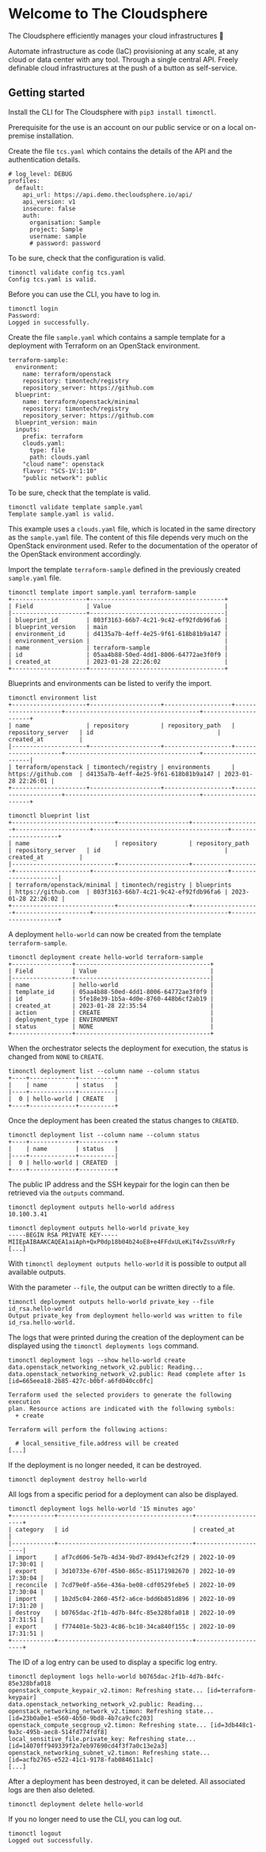 # Welcome to The Cloudsphere

The Cloudsphere efficiently manages your cloud infrastructures 🚀

Automate infrastructure as code (IaC) provisioning at any scale,
at any cloud or data center with any tool. Through a single central
API. Freely definable cloud infrastructures at the push of a button
as self-service.

## Getting started

Install the CLI for The Cloudsphere with ``pip3 install timonctl``.

Prerequisite for the use is an account on our public service or on a
local on-premise installation.

Create the file ``tcs.yaml`` which contains the details of the API and
the authentication details.

```
# log_level: DEBUG
profiles:
  default:
    api_url: https://api.demo.thecloudsphere.io/api/
    api_version: v1
    insecure: false
    auth:
      organisation: Sample
      project: Sample
      username: sample
      # password: password
```

To be sure, check that the configuration is valid.

```
timonctl validate config tcs.yaml
Config tcs.yaml is valid.
```

Before you can use the CLI, you have to log in.

```
timonctl login
Password:
Logged in successfully.
```

Create the file ``sample.yaml`` which contains a sample template for a
deployment with Terraform on an OpenStack environment.

```
terraform-sample:
  environment:
    name: terraform/openstack
    repository: timontech/registry
    repository_server: https://github.com
  blueprint:
    name: terraform/openstack/minimal
    repository: timontech/registry
    repository_server: https://github.com
  blueprint_version: main
  inputs:
    prefix: terraform
    clouds.yaml:
      type: file
      path: clouds.yaml
    "cloud name": openstack
    flavor: "SCS-1V:1:10"
    "public network": public
```

To be sure, check that the template is valid.

```
timonctl validate template sample.yaml
Template sample.yaml is valid.
```

This example uses a ``clouds.yaml`` file, which is located in the same directory
as the ``sample.yaml`` file. The content of this file depends very much on the
OpenStack environment used. Refer to the documentation of the operator of the
OpenStack environment accordingly.

Import the template ``terraform-sample`` defined in the previously created
``sample.yaml`` file.

```
timonctl template import sample.yaml terraform-sample
+---------------------+--------------------------------------+
| Field               | Value                                |
|---------------------+--------------------------------------|
| blueprint_id        | 803f3163-66b7-4c21-9c42-ef92fdb96fa6 |
| blueprint_version   | main                                 |
| environment_id      | d4135a7b-4eff-4e25-9f61-618b81b9a147 |
| environment_version |                                      |
| name                | terraform-sample                     |
| id                  | 05aa4b88-50ed-4dd1-8006-64772ae3f0f9 |
| created_at          | 2023-01-28 22:26:02                  |
+---------------------+--------------------------------------+
```

Blueprints and environments can be listed to verify the import.

```
timonctl environment list
+---------------------+--------------------+-------------------+---------------------+--------------------------------------+---------------------+
| name                | repository         | repository_path   | repository_server   | id                                   | created_at          |
|---------------------+--------------------+-------------------+---------------------+--------------------------------------+---------------------|
| terraform/openstack | timontech/registry | environments      | https://github.com  | d4135a7b-4eff-4e25-9f61-618b81b9a147 | 2023-01-28 22:26:01 |
+---------------------+--------------------+-------------------+---------------------+--------------------------------------+---------------------+

timonctl blueprint list
+-----------------------------+--------------------+-------------------+---------------------+--------------------------------------+---------------------+
| name                        | repository         | repository_path   | repository_server   | id                                   | created_at          |
|-----------------------------+--------------------+-------------------+---------------------+--------------------------------------+---------------------|
| terraform/openstack/minimal | timontech/registry | blueprints        | https://github.com  | 803f3163-66b7-4c21-9c42-ef92fdb96fa6 | 2023-01-28 22:26:02 |
+-----------------------------+--------------------+-------------------+---------------------+--------------------------------------+---------------------+
```

A deployment ``hello-world`` can now be created from the template
``terraform-sample``.

```
timonctl deployment create hello-world terraform-sample
+-----------------+--------------------------------------+
| Field           | Value                                |
|-----------------+--------------------------------------|
| name            | hello-world                          |
| template_id     | 05aa4b88-50ed-4dd1-8006-64772ae3f0f9 |
| id              | 5fe18e39-1b5a-4d0e-8760-448b6cf2ab19 |
| created_at      | 2023-01-28 22:35:54                  |
| action          | CREATE                               |
| deployment_type | ENVIRONMENT                          |
| status          | NONE                                 |
+-----------------+--------------------------------------+
```

When the orchestrator selects the deployment for execution, the status is changed
from ``NONE`` to ``CREATE``.

```
timonctl deployment list --column name --column status
+----+-------------+----------+
|    | name        | status   |
|----+-------------+----------|
|  0 | hello-world | CREATE   |
+----+-------------+----------+
```

Once the deployment has been created the status changes to ``CREATED``.

```
timonctl deployment list --column name --column status
+----+-------------+----------+
|    | name        | status   |
|----+-------------+----------|
|  0 | hello-world | CREATED  |
+----+-------------+----------+
```

The public IP address and the SSH keypair for the login can then be retrieved via
the ``outputs`` command.

```
timonctl deployment outputs hello-world address
10.100.3.41
```

```
timonctl deployment outputs hello-world private_key
-----BEGIN RSA PRIVATE KEY-----
MIIEpAIBAAKCAQEA1aiAph+QxP0dp18b04b24oE8+e4FFdxULeKiT4vZssuVRrFy
[...]
```

With ``timonctl deployment outputs hello-world`` it is possible to output all
available outputs.

With the parameter ``--file``, the output can be written directly to a file.

```
timonctl deployment outputs hello-world private_key --file id_rsa.hello-world
Output private_key from deployment hello-world was written to file id_rsa.hello-world.
```

The logs that were printed during the creation of the deployment can
be displayed using the ``timonctl deployments logs`` command.

```
timonctl deployment logs --show hello-world create
data.openstack_networking_network_v2.public: Reading...
data.openstack_networking_network_v2.public: Read complete after 1s [id=665eea18-2b85-427c-b0bf-a6fd040cc0fc]

Terraform used the selected providers to generate the following execution
plan. Resource actions are indicated with the following symbols:
  + create

Terraform will perform the following actions:

  # local_sensitive_file.address will be created
[...]
```

If the deployment is no longer needed, it can be destroyed.

```
timonctl deployment destroy hello-world
```

All logs from a specific period for a deployment can also be displayed.

```
timonctl deployment logs hello-world '15 minutes ago'
+------------+--------------------------------------+---------------------+
| category   | id                                   | created_at          |
|------------+--------------------------------------+---------------------|
| import     | af7cd606-5e7b-4d34-9bd7-89d43efc2f29 | 2022-10-09 17:30:01 |
| export     | 3d10733e-670f-45b0-865c-851171982670 | 2022-10-09 17:30:04 |
| reconcile  | 7cd79e0f-a56e-436a-be08-cdf0529febe5 | 2022-10-09 17:30:04 |
| import     | 1b2d5c04-2860-45f2-a6ce-bdd6b851d896 | 2022-10-09 17:31:20 |
| destroy    | b0765dac-2f1b-4d7b-84fc-85e328bfa018 | 2022-10-09 17:31:51 |
| export     | f774401e-5b23-4c86-bc10-34ca840f155c | 2022-10-09 17:31:51 |
+------------+--------------------------------------+---------------------+
```

The ID of a log entry can be used to display a specific log entry.

```
timonctl deployment logs hello-world b0765dac-2f1b-4d7b-84fc-85e328bfa018
openstack_compute_keypair_v2.timon: Refreshing state... [id=terraform-keypair]
data.openstack_networking_network_v2.public: Reading...
openstack_networking_network_v2.timon: Refreshing state... [id=23b0a0e1-e560-4b50-9bd8-4b7ca9cfc203]
openstack_compute_secgroup_v2.timon: Refreshing state... [id=3db448c1-9a3c-495b-aec8-514fd774fdf8]
local_sensitive_file.private_key: Refreshing state... [id=14070ff949339f2a7eb97690cd4f3f7a0c13e2a3]
openstack_networking_subnet_v2.timon: Refreshing state... [id=acfb2765-e522-41c1-9178-fab084611a1c]
[...]
```

After a deployment has been destroyed, it can be deleted. All associated logs
are then also deleted.

```
timonctl deployment delete hello-world
```

If you no longer need to use the CLI, you can log out.

```
timonctl logout
Logged out successfully.
```

